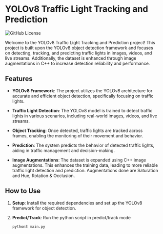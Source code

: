 # YOLOv8 Traffic Light Tracking and Prediction

![GitHub License](https://img.shields.io/badge/license-MIT-blue.svg)

Welcome to the YOLOv8 Traffic Light Tracking and Prediction project! This project is built upon the YOLOv8 object detection framework and focuses on detecting, tracking, and predicting traffic lights in images, videos, and live streams. Additionally, the dataset is enhanced through image augmentations in C++ to increase detection reliability and performance.

## Features

- **YOLOv8 Framework**: The project utilizes the YOLOv8 architecture for accurate and efficient object detection, specifically focusing on traffic lights.

- **Traffic Light Detection**: The YOLOv8 model is trained to detect traffic lights in various scenarios, including real-world images, videos, and live streams.

- **Object Tracking**: Once detected, traffic lights are tracked across frames, enabling the monitoring of their movement and behavior.

- **Prediction**: The system predicts the behavior of detected traffic lights, aiding in traffic management and decision-making.

- **Image Augmentations**: The dataset is expanded using C++ image augmentations. This enhances the training data, leading to more reliable traffic light detection and prediction. Augmentations done are Saturation and Hue, Rotation & Occlusion.

## How to Use

1. **Setup**: Install the required dependencies and set up the YOLOv8 framework for object detection.

2. **Predict/Track**: Run the python script in predict/track mode 
   ```bash
   python3 main.py
   ```



